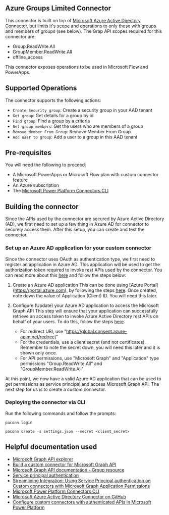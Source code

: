 
## Azure Groups Limited Connector
This connector is built on top of [Microsoft Azure Active Directory Connector](https://github.com/microsoft/PowerPlatformConnectors/tree/master/certified-connectors/AzureAD), but limits it's scope and operations to only those with groups and members of groups (see below). The Grap API scopes required for this connector are:
* Group.ReadWrite.All
* GroupMember.ReadWrite.All    
* offline_access 

This connector exposes operations to be used in Microsoft Flow and PowerApps.

## Supported Operations
The connector supports the following actions:
* `Create Security group`: Create a security group in your AAD tenant
* `Get group`: Get details for a group by id
* `Find group`: Find a group by a criteria
* `Get group members`: Get the users who are members of a group
* `Remove Member From Group`: Remove Member From Group
* `Add user to group`: Add a user to a group in this AAD tenant

## Pre-requisites
You will need the following to proceed:
* A Microsoft PowerApps or Microsoft Flow plan with custom connector feature
* An Azure subscription
* The [Microsoft Power Platform Connectors CLI](https://learn.microsoft.com/en-us/connectors/custom-connectors/paconn-cli)

## Building the connector 
Since the APIs used by the connector are secured by Azure Active Directory (AD), we first need to set up a few thing in Azure AD for connector to securely access  them.  After this setup, you can create and test the connector.

### Set up an Azure AD application for your custom connector
Since the connector uses OAuth as authentication type, we first need to register an application in Azure AD.  This application will be used to get the authorization token required to invoke rest APIs used by the connector.  You can read more about this [here](https://docs.microsoft.com/en-us/azure/active-directory/develop/authentication-scenarios) and follow the steps below:

1. Create an Azure AD application
This can be done using [Azure Portal] (https://portal.azure.com), by following the steps [here](https://docs.microsoft.com/en-us/azure/active-directory/develop/quickstart-register-app).  Once created, note down the value of Application (Client) ID. You will need this later.

2. Configure (Update) your Azure AD application to access the Microsoft Graph API
This step will ensure that your application can successfully retrieve an access token to invoke Azure Active Directory rest APIs on behalf of your users.  To do this, follow the steps [here](https://docs.microsoft.com/en-us/azure/active-directory/develop/quickstart-configure-app-access-web-apis).
    - For redirect URI, use "https://global.consent.azure-apim.net/redirect"
    - For the credentials, use a client secret (and not certificates).  Remember to note the secret down, you will need this later and it is shown only once.
    - For API permissions, use "Microsoft Graph" and "Application" type permissions "Group.ReadWrite.All" and "GroupMember.ReadWrite.All"
   
At this point, we now have a valid Azure AD application that can be used to get permissions as service principal and access Microsoft Graph API.  The next step for us is to create a custom connector.

### Deploying the connector via CLI
Run the following commands and follow the prompts:

```paconn
paconn login

paconn create -s settings.json --secret <client_secret>
```

## Helpful documentation used
* [Microsoft Graph API explorer](https://developer.microsoft.com/en-us/graph/graph-explorer)
* [Build a custom connector for Microsoft Graph API](https://powerusers.microsoft.com/t5/Power-Automate-Community-Blog/Build-a-custom-connector-for-Microsoft-Graph-API/ba-p/647492)
* [Microsoft Graph API documentation - Group resource](https://learn.microsoft.com/en-us/graph/api/resources/group?view=graph-rest-1.0)
* [Service principal authentication](https://powerapps.microsoft.com/en-us/blog/public-preview-of-new-custom-connector-enhancements/)
* [Streamlining Integration: Using Service Principal authentication on Custom connectors with Microsoft Graph Application Permissions](https://ashiqf.com/2023/10/28/streamlining-integration-using-service-principal-authentication-on-custom-connectors-with-microsoft-graph-application-permissions/)
* [Microsoft Power Platform Connectors CLI](https://learn.microsoft.com/en-us/connectors/custom-connectors/paconn-cli)
* [Microsoft Azure Active Directory Connector on GitHub](https://github.com/microsoft/PowerPlatformConnectors/tree/master/certified-connectors/AzureAD)
* [Configure custom connectors with authenticated APIs in Microsoft Power Platform](https://learn.microsoft.com/en-us/training/modules/configure-custom-connectors-api/)